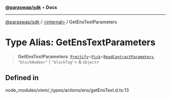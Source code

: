 [**@paraswap/sdk**](../../README.md) • **Docs**

***

[@paraswap/sdk](../../globals.md) / [\<internal\>](../README.md) / GetEnsTextParameters

# Type Alias: GetEnsTextParameters

> **GetEnsTextParameters**: [`Prettify`](Prettify.md)\<[`Pick`](Pick.md)\<[`ReadContractParameters`](ReadContractParameters.md), `"blockNumber"` \| `"blockTag"`\> & `object`\>

## Defined in

node\_modules/viem/\_types/actions/ens/getEnsText.d.ts:13
